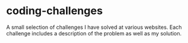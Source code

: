 # coding-challenges
A small selection of challenges I have solved at various websites. Each challenge includes a description of the problem as well as my solution.
